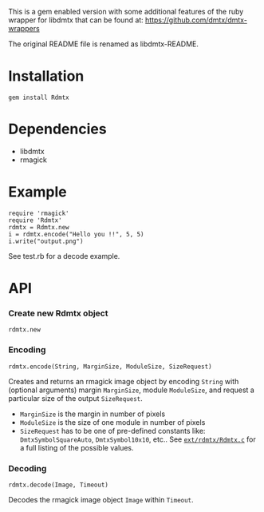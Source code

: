 This is a gem enabled version with some additional features of the ruby
wrapper for libdmtx that can be found at:
https://github.com/dmtx/dmtx-wrappers

The original README file is renamed as libdmtx-README.

Installation
============

    gem install Rdmtx

Dependencies
============

* libdmtx
* rmagick

Example
=======

    require 'rmagick'
    require 'Rdmtx'
    rdmtx = Rdmtx.new
    i = rdmtx.encode("Hello you !!", 5, 5)
    i.write("output.png")

See test.rb for a decode example.

API
===

### Create new Rdmtx object

    rdmtx.new

### Encoding

    rdmtx.encode(String, MarginSize, ModuleSize, SizeRequest)

Creates and returns an rmagick image object by encoding `String` with
(optional arguments) margin `MarginSize`, module `ModuleSize`, and
request a particular size of the output `SizeRequest`.

* `MarginSize` is the margin in number of pixels
* `ModuleSize` is the size of one module in number of pixels
* `SizeRequest` has to be one of pre-defined constants like:
  `DmtxSymbolSquareAuto`, `DmtxSymbol10x10`, etc..
  See [`ext/rdmtx/Rdmtx.c`](ext/rdmtx/Rdmtx.c) for a full listing of the
  possible values.

### Decoding

    rdmtx.decode(Image, Timeout)

Decodes the rmagick image object `Image` within `Timeout`.
